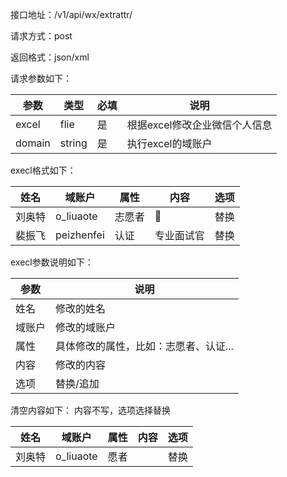 接口地址：/v1/api/wx/extrattr/

请求方式：post

返回格式：json/xml

请求参数如下：

| 参数     | 类型     | 必填  | 说明                |
|--------|--------|-----|-------------------|
| excel  | flie   | 是   | 根据excel修改企业微信个人信息 |
| domain | string | 是   | 执行excel的域账户       |

execl格式如下：

| 姓名  | 域账户        | 属性  | 内容    | 选项  |
|-----|------------|-----|-------|-----|
| 刘奥特 | o_liuaote  | 志愿者 | 🌟    | 替换  |
| 裴振飞 | peizhenfei | 认证  | 专业面试官 | 替换  |

execl参数说明如下：

| 参数  | 说明                   |
|-----|----------------------|
| 姓名  | 修改的姓名                |
| 域账户 | 修改的域账户               |
| 属性  | 具体修改的属性，比如：志愿者、认证... |
| 内容  | 修改的内容                |
| 选项  | 替换/追加                |

清空内容如下：
内容不写，选项选择替换

| 姓名  | 域账户       | 属性  | 内容  | 选项  |
|-----|-----------|-----|-----|-----|
| 刘奥特 | o_liuaote | 愿者  |     | 替换  |

